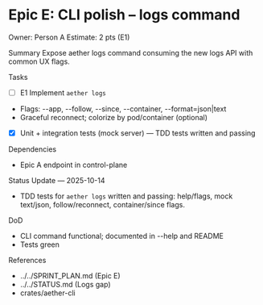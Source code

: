 # Epic E: CLI polish – logs command
Owner: Person A
Estimate: 2 pts (E1)

Summary
Expose aether logs command consuming the new logs API with common UX flags.

Tasks
 - [ ] E1 Implement `aether logs`
  - Flags: --app, --follow, --since, --container, --format=json|text
  - Graceful reconnect; colorize by pod/container (optional)
  - [x] Unit + integration tests (mock server) — TDD tests written and passing

Dependencies
- Epic A endpoint in control-plane


Status Update — 2025-10-14

- TDD tests for `aether logs` written and passing: help/flags, mock text/json, follow/reconnect, container/since flags.

DoD
- CLI command functional; documented in --help and README
- Tests green

References
- ../../SPRINT_PLAN.md (Epic E)
- ../../STATUS.md (Logs gap)
- crates/aether-cli
